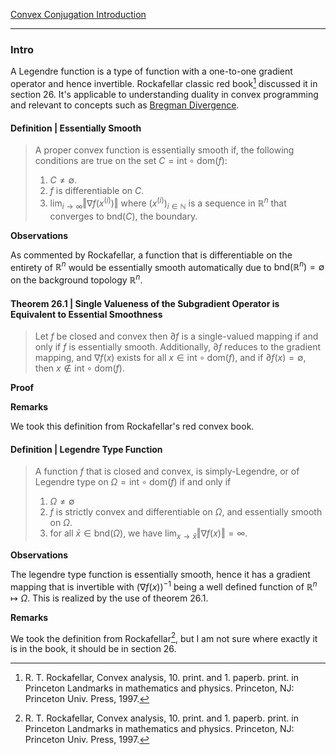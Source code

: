 [Convex Conjugation Introduction](Duality/Convex%20Conjugation%20Introduction.md)

---
### **Intro**

A Legendre function is a type of function with a one-to-one gradient operator and hence invertible. Rockafellar classic red book[^1] discussed it in section 26. It's applicable to understanding duality in convex programming and relevant to concepts such as [Bregman Divergence](Bregman%20Divergence.md). 

#### **Definition | Essentially Smooth**
> A proper convex function is essentially smooth if, the following conditions are true on the set $C = \text{int}\circ \text{dom}(f)$: 
> 
> 1. $C\neq \emptyset$. 
> 2. $f$ is differentiable on $C$. 
> 3. $\lim_{i\rightarrow \infty} \Vert \nabla f(x^{(i)})\Vert$ where $(x^{(i)})_{i\in \mathbb N}$ is a sequence in $\mathbb R^n$ that converges to $\text{bnd}(C)$, the boundary. 

**Observations**

As commented by Rockafellar, a function that is differentiable on the entirety of $\mathbb R^n$ would be essentially smooth automatically due to $\text{bnd}(\mathbb R^n) = \emptyset$ on the background topology $\mathbb R^n$. 


#### **Theorem 26.1 | Single Valueness of the Subgradient Operator is Equivalent to Essential Smoothness**
> Let $f$ be closed and convex then $\partial f$ is a single-valued mapping if and only if $f$ is essentially smooth. Additionally, $\partial f$ reduces to the gradient mapping, and $\nabla f(x)$ exists for all $x \in \text{int}\circ \text{dom}(f)$, and if $\partial f(x) = \emptyset$, then $x \not\in \text{int}\circ \text{dom}(f)$. 

**Proof**



**Remarks**

We took this definition from Rockafellar's red convex book.

#### **Definition | Legendre Type Function**
> A function $f$ that is closed and convex, is simply-Legendre, or of Legendre type on $\Omega = \text{int}\circ \text{dom}(f)$ if and only if 
> 1. $\Omega \neq \emptyset$
> 2. $f$ is strictly convex and differentiable on $\Omega$, and essentially smooth on $\Omega$. 
> 3. for all $\bar x \in \text{bnd}(\Omega)$, we have $\lim_{x\rightarrow \bar x} \Vert \nabla f(x)\Vert = \infty$. 

**Observations**

The legendre type function is essentially smooth, hence it has a gradient mapping that is invertible with $(\nabla f(x))^{-1}$ being a well defined function of $\mathbb R^n \mapsto \Omega$. This is realized by the use of theorem 26.1. 



**Remarks**

We took the definition from Rockafellar[^1], but I am not sure where exactly it is in the book, it should be in section 26. 



[^1]:R. T. Rockafellar, Convex analysis, 10. print. and 1. paperb. print. in Princeton Landmarks in mathematics and physics. Princeton, NJ: Princeton Univ. Press, 1997.
